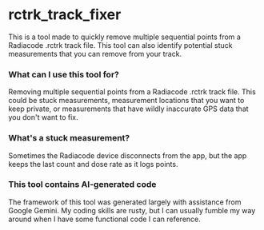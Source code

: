 # rctrk_track_fixer
This is a tool made to quickly remove multiple sequential points from a Radiacode .rctrk track file. This tool can also identify potential stuck measurements that you can remove from your track.

### What can I use this tool for?
Removing multiple sequential points from a Radiacode .rctrk track file. This could be stuck measurements, measurement locations that you want to keep private, or measurements that have wildly inaccurate GPS data that you don't want to fix.

### What's a stuck measurement?
Sometimes the Radiacode device disconnects from the app, but the app keeps the last count and dose rate as it logs points.

### This tool contains AI-generated code
The framework of this tool was generated largely with assistance from Google Gemini. My coding skills are rusty, but I can usually fumble my way around when I have some functional code I can reference.